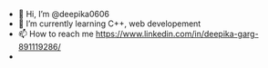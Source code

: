 - 👋 Hi, I’m @deepika0606
- 🌱 I’m currently learning C++, web developement
- 📫 How to reach me https://www.linkedin.com/in/deepika-garg-891119286/
- 

<!---
deepika0606/deepika0606 is a ✨ special ✨ repository because its `README.md` (this file) appears on your GitHub profile.
You can click the Preview link to take a look at your changes.
--->
